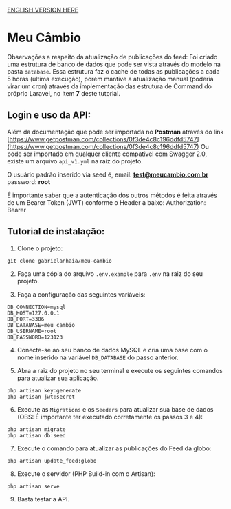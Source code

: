 [ENGLISH VERSION HERE](README_ENGLISH.md)

# Meu Câmbio

Observações a respeito da atualização de publicações do feed: Foi criado uma estrutura de banco de dados que pode ser vista através do modelo na pasta `database`. Essa estrutura faz o cache de todas as publicações a cada 5 horas (ultima execução), porém mantive a atualização manual (poderia virar um cron) através da implementação das estrutura de Command do próprio Laravel, no item **7** deste tutorial.

## Login e uso da API:

Além da documentação que pode ser importada no **Postman** através do link [https://www.getpostman.com/collections/0f3de4c8c196ddfd5747](https://www.getpostman.com/collections/0f3de4c8c196ddfd5747)
Ou pode ser importado em qualquer cliente compativel com Swagger 2.0, existe um arquivo `api_v1.yml` na raiz do projeto.

O usuário padrão inserido via seed é,
email: **test@meucambio.com.br**
password: **root**

É importante saber que a autenticação dos outros métodos é feita através de um Bearer Token (JWT) conforme o Header a baixo:
Authorization: Bearer <token >

## Tutorial de instalação:

1. Clone o projeto:
```
git clone gabrielanhaia/meu-cambio
```

2. Faça uma cópia do arquivo `.env.example` para `.env` na raiz do seu projeto.

3. Faça a configuração das seguintes variáveis:
```
DB_CONNECTION=mysql
DB_HOST=127.0.0.1
DB_PORT=3306
DB_DATABASE=meu_cambio
DB_USERNAME=root
DB_PASSWORD=123123
```

4. Conecte-se ao seu banco de dados MySQL e cria uma base com o nome inserido na variável `DB_DATABASE` do passo anterior.

5. Abra a raiz do projeto no seu terminal e execute os seguintes comandos para atualizar sua aplicação.
```
php artisan key:generate
php artisan jwt:secret
```

6. Execute as `Migrations` e os `Seeders` para atualizar sua base de dados (OBS: É importante ter executado corretamente os passos 3 e 4):
```
php artisan migrate
php artisan db:seed
``` 

7. Execute o comando para atualizar as publicações do Feed da globo:
```
php artisan update_feed:globo
```

8. Execute o servidor (PHP Build-in com o Artisan):
```
php artisan serve
```
 
9. Basta testar a API.


